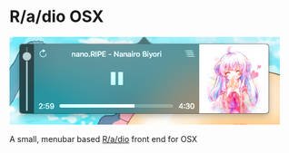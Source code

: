 # R/a/dio OSX

<img src="https://raw.githubusercontent.com/DrabWeb/R-a-dio-OSX/master/Screenshots/Screenshot.png">

A small, menubar based <a href="https://r-a-d.io">R/a/dio</a> front end for OSX
